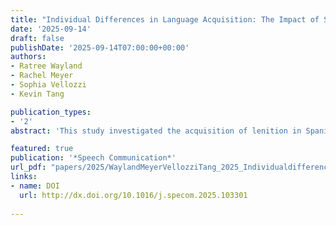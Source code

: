 ```yaml
---
title: "Individual Differences in Language Acquisition: The Impact of Study Abroad on Native English Speakers Learning Spanish"
date: '2025-09-14'
draft: false
publishDate: '2025-09-14T07:00:00+00:00'
authors:
- Ratree Wayland
- Rachel Meyer
- Sophia Vellozzi
- Kevin Tang

publication_types:
- '2'
abstract: 'This study investigated the acquisition of lenition in Spanish voiced stops (/b, d, ɡ/) by native English speakers during a study-abroad program, focusing on individual differences and influencing factors. Lenition, characterized by the weakening of stops into fricative-like ([β], [ð], [ɣ]) or approximant-like ([β̞], [ð̞], [ɣ̞]) forms, poses challenges for L2 learners due to its gradient nature and the absence of analogous approximant forms in English. Results indicated that learners aligned with native speakers in recognizing voicing as the primary cue for lenition, yet their productions diverged, favoring fricative-like over approximant-like realizations. This preference reflects the combined influence of articulatory ease, acoustic salience, and cognitive demands. Individual variability in learners’ trajectories highlights the role of exposure to native input and sociolinguistic engagement. Learners benefitting from richer, informal interactions with native speakers showed greater alignment with native patterns, while others demonstrated more limited progress. However, native input alone was insufficient for learners to internalize subtler distinctions such as place of articulation and stress. These findings emphasize the need for combining immersive experiences with targeted instructional strategies to address articulatory and cognitive challenges. This study contributes to the understanding of L2 phonological acquisition and offers insights for designing more effective language learning programs to support lenition acquisition in Spanish.'

featured: true
publication: '*Speech Communication*'
url_pdf: "papers/2025/WaylandMeyerVellozziTang_2025_Individualdifferences_speechcomm.pdf"
links:
- name: DOI
  url: http://dx.doi.org/10.1016/j.specom.2025.103301
  
---
```

